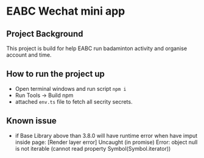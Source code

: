# EABC Wechat mini app

## Project Background
This project is build for help EABC run badaminton activity and organise account and time. 

## How to run the project up
- Open terminal windows and run script `npm i`
- Run Tools -> Build npm
- attached `env.ts` file to fetch all secrity secrets.

## Known issue
- if Base Library above than 3.8.0 will have runtime error when have imput inside page:
[Render layer error] Uncaught (in promise) Error: object null is not iterable (cannot read property Symbol(Symbol.iterator))